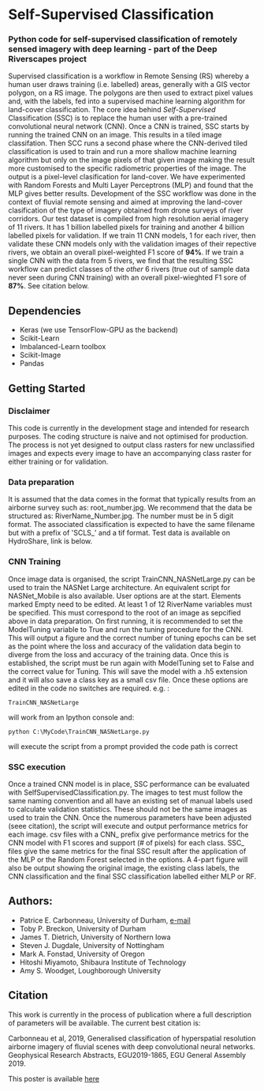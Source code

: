 # Self-Supervised Classification
### Python code for self-supervised classification of remotely sensed imagery with deep learning - part of the Deep Riverscapes project
Supervised classification is a workflow in Remote Sensing (RS) whereby a human user draws training (i.e. labelled) areas, generally with a GIS vector polygon, on a RS image.  The polygons are then used to extract pixel values and, with the labels, fed into a supervised machine learning algorithm for land-cover classification.  The core idea behind *Self-Supervised* Classification (SSC) is to replace the human user with a pre-trained convolutional neural network (CNN).    Once a CNN is trained, SSC starts by running the trained CNN on an image.  This results in a tiled image classifation.  Then SCC runs a second phase where the CNN-derived tiled classification is used to train and run a more shallow machine learning algorithm but only on the image pixels of that given image making the result more customised to the specific radiometric properties of the image.   The output is a pixel-level clasification for land-cover.  We have experimented with Random Forests and Multi Layer Perceptrons (MLP) and found that the MLP gives better results.  Development of the SSC workflow was done in the context of fluvial remote sensing and aimed at improving the land-cover clasification of the type of imagery obtained from drone surveys of river corridors.  Our test dataset is compiled from high resolution aerial imagery of 11 rivers.  It has 1 billion labelled pixels for training and another 4 billion labelled pixels for validation.  If we train 11 CNN models, 1 for each river, then validate these CNN models only with the validation images of their repective rivers, we obtain an overall pixel-weighted F1 score of **94%**.  If we train a single CNN with the data from 5 rivers, we find that the resulting SSC workflow can predict classes of the *other* 6 rivers (true out of sample data never seen during CNN training) with an overall pixel-wieghted F1 sore of **87%**. See citation below.

 ## Dependencies
* Keras (we use TensorFlow-GPU as the backend)
* Scikit-Learn
* Imbalanced-Learn toolbox 
* Scikit-Image
* Pandas

## Getting Started

### Disclaimer
This code is currently in the development stage and intended for research purposes.  The coding structure is naive and not optimised for production.  The process is not yet designed to output class rasters for new unclassified images and expects every image to have an accompanying class raster for either training or for validation. 

### Data preparation
It is assumed that the data comes in the format that typically results from an airborne survey such as: root_number.jpg.   We recommend that the data be structured as: RiverName_Number.jpg.  The number must be in 5 digit format.  The associated classification is expected to have the same filename but with a prefix of 'SCLS_' and a tif format. Test data is available on HydroShare, link is below.  

### CNN Training
Once image data is organised, the script TrainCNN_NASNetLarge.py can be used to train the NASNet Large architecture.  An equivalent script for NASNet_Mobile is also available.  User options are at the start.  Elements marked Empty need to be edited.  At least 1 of 12  RiverName variables must be specified.  This must correspond to the root of an image as sepcified above in data preparation.  On first running, it is recommended to set the ModelTuning variable to True and run the tuning procedure for the CNN.  This will output a figure and the correct number of tuning epochs can be set as the point where the loss and accuracy of the validation data begin to diverge from the loss and accuracy of the training data.  Once this is established, the script must be run again with ModelTuning set to False and the correct value for Tuning. This will save the model with a .h5 extension and it will also save a class key as a small csv file. Once these options are edited in the code no switches are required. e.g. :
```
TrainCNN_NASNetLarge
```
will work from an Ipython console and:
```
python C:\MyCode\TrainCNN_NASNetLarge.py
```
will execute the script from a prompt provided the code path is correct

### SSC execution
Once a trained CNN model is in place, SSC performance can be evaluated with SelfSupervisedClassification.py.  The images to test must follow the same naming convention and all have an existing set of manual labels used to calculate validation statistics.  These should not be the same images as used to train the CNN.  Once the numerous parameters have been adjusted (seee citation), the script will execute and output performance metrics for each image.  csv files with a CNN_ prefix give performance metrics for the CNN model with F1 scores and support (# of pixels) for each class.  SSC_ files give the same metrics for the final SSC result after the application of the MLP or the Random Forest selected in the options. A 4-part figure will also be output showing the original image, the existing class labels, the CNN classification and the final SSC classification labelled either MLP or RF.




## Authors:
 - Patrice E. Carbonneau, University of Durham, [e-mail](mailto:patrice.carbonneau@durham.ac.uk)
 - Toby P. Breckon, University of Durham
 - James T. Dietrich, University of Northern Iowa
 - Steven J. Dugdale, University of Nottingham
 - Mark A. Fonstad, University of Oregon
 - Hitoshi Miyamoto, Shibaura Institute of Technology
 - Amy S. Woodget, Loughborough University
 
 ## Citation
 This work is currently in the process of publication where a full description of parameters will be available.  The current best citation is:
 
Carbonneau et al, 2019, Generalised classification of hyperspatial resolution airborne imagery of fluvial scenes with deep convolutional neural networks. Geophysical Research Abstracts, EGU2019-1865, EGU General Assembly 2019.

This poster is available [here](https://drive.google.com/drive/folders/14nc600DprwxXdzHvIMdLBLH_xVX8pe30?usp=sharing)
 
 
 

